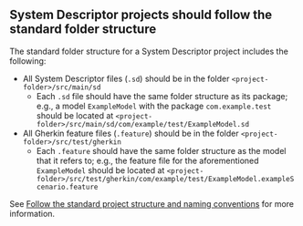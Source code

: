 ## System Descriptor projects should follow the standard folder structure
The standard folder structure for a System Descriptor project includes the following:

* All System Descriptor files (`.sd`) should be in the folder `<project-folder>/src/main/sd`
  * Each `.sd` file should have the same folder structure as its package; e.g., a model `ExampleModel` with the package
    `com.example.test` should be located at `<project-folder>/src/main/sd/com/example/test/ExampleModel.sd`
* All Gherkin feature files (`.feature`) should be in the folder `<project-folder>/src/test/gherkin`
  * Each `.feature` should have the same folder structure as the model that it refers to; e.g., the feature file for
    the aforementioned `ExampleModel` should be located at
    `<project-folder>/src/test/gherkin/com/example/test/ExampleModel.exampleScenario.feature`

See [Follow the standard project structure and naming conventions](http://10.166.134.55/confluence/display/SEAS/Ch.+5+Follow+the+standard+project+structure+and+naming+conventions)
for more information.

